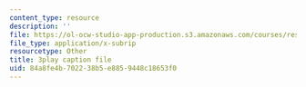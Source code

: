 ```yaml
---
content_type: resource
description: ''
file: https://ol-ocw-studio-app-production.s3.amazonaws.com/courses/res-6-012-introduction-to-probability-spring-2018/84a8fe4b702238b5e8859448c18653f0_Mv8tuMBQk-g.srt
file_type: application/x-subrip
resourcetype: Other
title: 3play caption file
uid: 84a8fe4b-7022-38b5-e885-9448c18653f0
---
```


